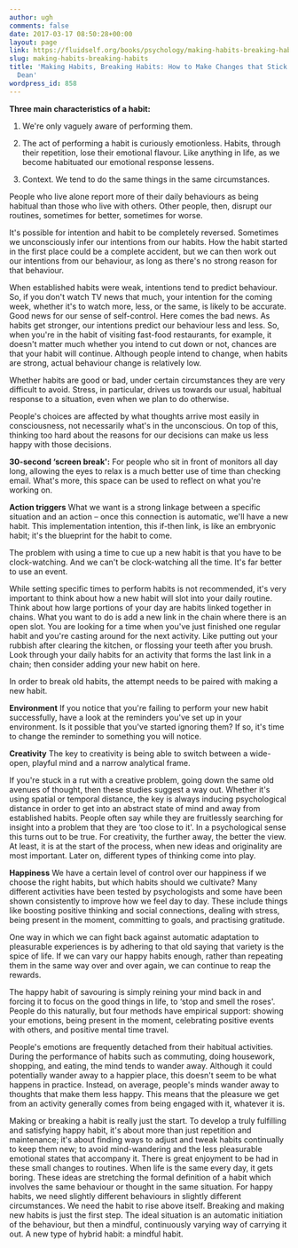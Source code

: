 ```yaml
---
author: ugh
comments: false
date: 2017-03-17 08:50:28+00:00
layout: page
link: https://fluidself.org/books/psychology/making-habits-breaking-habits/
slug: making-habits-breaking-habits
title: 'Making Habits, Breaking Habits: How to Make Changes that Stick - by Jeremy
  Dean'
wordpress_id: 858
---
```


**Three main characteristics of a habit:**



	
  1. We're only vaguely aware of performing them.


	
  2. The act of performing a habit is curiously emotionless. Habits, through their repetition, lose their emotional flavour. Like anything in life, as we become habituated our emotional response lessens.


	
  3. Context. We tend to do the same things in the same circumstances.


 
People who live alone report more of their daily behaviours as being habitual than those who live with others. Other people, then, disrupt our routines, sometimes for better, sometimes for worse.
 
It's possible for intention and habit to be completely reversed. Sometimes we unconsciously infer our intentions from our habits. How the habit started in the first place could be a complete accident, but we can then work out our intentions from our behaviour, as long as there's no strong reason for that behaviour.
 
When established habits were weak, intentions tend to predict behaviour. So, if you don't watch TV news that much, your intention for the coming week, whether it's to watch more, less, or the same, is likely to be accurate. Good news for our sense of self-control. Here comes the bad news. As habits get stronger, our intentions predict our behaviour less and less. So, when you're in the habit of visiting fast-food restaurants, for example, it doesn't matter much whether you intend to cut down or not, chances are that your habit will continue. Although people intend to change, when habits are strong, actual behaviour change is relatively low.
 
Whether habits are good or bad, under certain circumstances they are very difficult to avoid. Stress, in particular, drives us towards our usual, habitual response to a situation, even when we plan to do otherwise.
 
People's choices are affected by what thoughts arrive most easily in consciousness, not necessarily what's in the unconscious. On top of this, thinking too hard about the reasons for our decisions can make us less happy with those decisions.
 
**30-second ‘screen break':** For people who sit in front of monitors all day long, allowing the eyes to relax is a much better use of time than checking email. What's more, this space can be used to reflect on what you're working on.
 
**Action triggers**
What we want is a strong linkage between a specific situation and an action – once this connection is automatic, we'll have a new habit. This implementation intention, this if-then link, is like an embryonic habit; it's the blueprint for the habit to come.
 
The problem with using a time to cue up a new habit is that you have to be clock-watching. And we can't be clock-watching all the time. It's far better to use an event.
 
While setting specific times to perform habits is not recommended, it's very important to think about how a new habit will slot into your daily routine. Think about how large portions of your day are habits linked together in chains. What you want to do is add a new link in the chain where there is an open slot. You are looking for a time when you've just finished one regular habit and you're casting around for the next activity. Like putting out your rubbish after clearing the kitchen, or flossing your teeth after you brush. Look through your daily habits for an activity that forms the last link in a chain; then consider adding your new habit on here.
 
In order to break old habits, the attempt needs to be paired with making a new habit.
 
**Environment**
If you notice that you're failing to perform your new habit successfully, have a look at the reminders you've set up in your environment. Is it possible that you've started ignoring them? If so, it's time to change the reminder to something you will notice.
 
**Creativity**
The key to creativity is being able to switch between a wide-open, playful mind and a narrow analytical frame.
 
If you're stuck in a rut with a creative problem, going down the same old avenues of thought, then these studies suggest a way out. Whether it's using spatial or temporal distance, the key is always inducing psychological distance in order to get into an abstract state of mind and away from established habits. People often say while they are fruitlessly searching for insight into a problem that they are ‘too close to it'. In a psychological sense this turns out to be true. For creativity, the further away, the better the view. At least, it is at the start of the process, when new ideas and originality are most important. Later on, different types of thinking come into play.
 
**Happiness**
We have a certain level of control over our happiness if we choose the right habits, but which habits should we cultivate? Many different activities have been tested by psychologists and some have been shown consistently to improve how we feel day to day. These include things like boosting positive thinking and social connections, dealing with stress, being present in the moment, committing to goals, and practising gratitude.
 
One way in which we can fight back against automatic adaptation to pleasurable experiences is by adhering to that old saying that variety is the spice of life. If we can vary our happy habits enough, rather than repeating them in the same way over and over again, we can continue to reap the rewards.
 
The happy habit of savouring is simply reining your mind back in and forcing it to focus on the good things in life, to ‘stop and smell the roses'. People do this naturally, but four methods have empirical support: showing your emotions, being present in the moment, celebrating positive events with others, and positive mental time travel.
 
People's emotions are frequently detached from their habitual activities. During the performance of habits such as commuting, doing housework, shopping, and eating, the mind tends to wander away. Although it could potentially wander away to a happier place, this doesn't seem to be what happens in practice. Instead, on average, people's minds wander away to thoughts that make them less happy. This means that the pleasure we get from an activity generally comes from being engaged with it, whatever it is.
 
Making or breaking a habit is really just the start. To develop a truly fulfilling and satisfying happy habit, it's about more than just repetition and maintenance; it's about finding ways to adjust and tweak habits continually to keep them new; to avoid mind-wandering and the less pleasurable emotional states that accompany it. There is great enjoyment to be had in these small changes to routines. When life is the same every day, it gets boring. These ideas are stretching the formal definition of a habit which involves the same behaviour or thought in the same situation. For happy habits, we need slightly different behaviours in slightly different circumstances. We need the habit to rise above itself. Breaking and making new habits is just the first step. The ideal situation is an automatic initiation of the behaviour, but then a mindful, continuously varying way of carrying it out. A new type of hybrid habit: a mindful habit.
